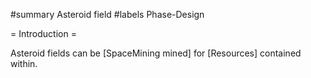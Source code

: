#summary Asteroid field
#labels Phase-Design

= Introduction =

Asteroid fields can be [SpaceMining mined] for [Resources] contained within.